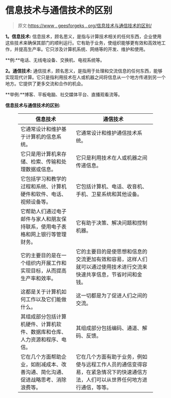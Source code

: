# 信息技术与通信技术的区别

> 原文:[https://www . geesforgeks . org/信息技术与通信技术的区别/](https://www.geeksforgeeks.org/difference-between-information-technology-and-communication-technology/)

**1。信息技术:**
信息技术，顾名思义，是指与计算技术相关的任何东西，企业使用这些技术来确保其部门的顺利运行。它有助于业务，使组织能够更有效和高效地工作，并提高生产率。它只涉及计算机系统、网络等的开发、维护和使用。

**例:**电话、无线电设备、交换机、电视系统等。

**2。通信技术:**
通信技术，顾名思义，是指用于处理和交流信息的任何东西，能够实现现代计算。它只是指利用技术在人或机器之间将信息从一个地方传递到另一个地方。它提供了更多交流和合作的机会。

**举例:**博客、平板电脑、社交媒体平台、直播观看流等。

**信息技术与通信技术的区别:**

<figure class="table">

| 信息技术 | 通信技术 |
| --- | --- |
| 它通常设计和维护基于计算机的信息系统。 | 它通常设计和维护通信技术系统。 |
| 它只是用计算机来存储、检索、传输和处理数据或信息。 | 它只是利用技术在人或机器之间传递信息。 |
| 它包括学习和教学的过程和系统、计算机硬件和软件、电话、视频设备等。 | 它包括计算机、电话、收音机、手机、卫星系统和其他设备。 |
| 它帮助人们通过电子邮件与家人和朋友保持联系，使用电子表格和网上银行等管理财务。 | 它有助于决策、解决问题和控制机器。 |
| 它的主要目的是在一个组织内开展工作和实现目标，从而提高生产率和效率。 | 它的主要目的是使思想和信息的交流更加有效和容易，这样人们就可以通过使用技术进行交流来快速共享信息，节省时间和金钱。 |
| 这都是关于计算机如何工作以及它们能做什么。 | 这一切都是为了促进人们之间的交流。 |
| 其组成部分包括计算机硬件、计算机软件、数据库和仓库、人力资源和程序、电信。 | 其组成部分包括编码、通道、解码、反馈。 |
| 它在几个方面帮助企业，如削减成本、改善沟通、简化沟通、促进战略思考、消除浪费等。 | 它在几个方面有助于业务，例如使与远程工作人员的通信变得容易，在紧急情况下的快速通信方法，人们可以从世界任何地方进行通信，等等。 |

</figure>